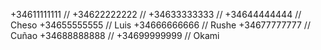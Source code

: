 +34611111111 //
+34622222222 // 
+34633333333 //
+34644444444 // Cheso
+34655555555 // Luis
+34666666666 // Rushe
+34677777777 // Cuñao
+34688888888 // 
+34699999999 // Okami